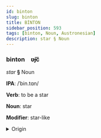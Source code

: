 ```yaml
---
id: binton
slug: binton
title: BİNTON
sidebar_position: 593
tags: [binton, Noun, Austronesian]
description: star § Noun
---
```


### binton&emsp;<span kind="abugida">ʋ̃ɟc̃</span>

*star* **§** Noun

**IPA**: /ˈbin.tɑn/

**Verb**: to be a star

**Noun**: star

**Modifier**: star-like

<details>
    <summary>Origin</summary>
    Malay bintang /bintaŋ/<br/>
    <em>Austronesian Language Family</em>
</details>